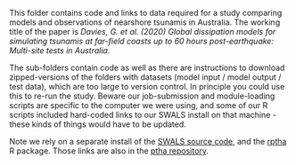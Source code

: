 This folder contains code and links to data required for a study comparing models and observations of nearshore tsunamis in Australia. The working title of the paper is *Davies, G. et al. (2020) Global dissipation models for simulating tsunamis at far-field coasts up to 60 hours post-earthquake: Multi-site tests in Australia.*

The sub-folders contain code as well as there are instructions to download zipped-versions of the folders with datasets (model input / model output / test data), which are too large to version control. In principle you could use this to re-run the study. Beware our job-submission and module-loading scripts are specific to the computer we were using, and some of our R scripts included hard-coded links to our SWALS install on that machine - these kinds of things would have to be updated.

Note we rely on a separate install of the [SWALS source code](https://github.com/GeoscienceAustralia/ptha/tree/master/propagation/SWALS), and the [rptha](https://github.com/GeoscienceAustralia/ptha/tree/master/R) R package. Those links are also in the [ptha repository](https://github.com/GeoscienceAustralia/ptha).
